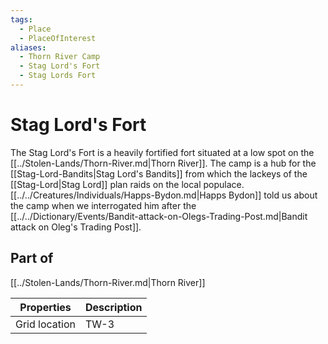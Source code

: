```yaml
---
tags:
  - Place
  - PlaceOfInterest
aliases:
  - Thorn River Camp
  - Stag Lord's Fort
  - Stag Lords Fort
---
```

# Stag Lord's Fort
The Stag Lord's Fort is a heavily fortified fort situated at a low spot on the [[../Stolen-Lands/Thorn-River.md|Thorn River]]. The camp is a hub for the [[Stag-Lord-Bandits|Stag Lord's Bandits]] from which the lackeys of the [[Stag-Lord|Stag Lord]] plan raids on the local populace. [[../../Creatures/Individuals/Happs-Bydon.md|Happs Bydon]] told us about the camp when we interrogated him after the [[../../Dictionary/Events/Bandit-attack-on-Olegs-Trading-Post.md|Bandit attack on Oleg's Trading Post]].

## Part of
[[../Stolen-Lands/Thorn-River.md|Thorn River]]

| Properties    | Description |
| ------------- | ----------- |
| Grid location | TW-3        |
